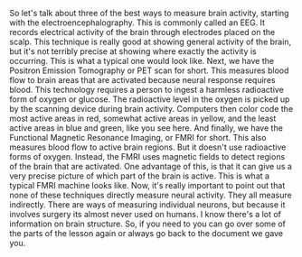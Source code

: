 So let's talk about three of the best ways to measure brain activity, starting
with the electroencephalography. This is commonly called an EEG. It records
electrical activity of the brain through electrodes placed on the scalp. This
technique is really good at showing general activity of the brain, but it's not
terribly precise at showing where exactly the activity is occurring. This is
what a typical one would look like. Next, we have the Positron Emission
Tomography or PET scan for short. This measures blood flow to brain areas that
are activated because neural response requires blood. This technology requires
a person to ingest a harmless radioactive form of oxygen or glucose. The
radioactive level in the oxygen is picked up by the scanning device during
brain activity. Computers then color code the most active areas in red,
somewhat active areas in yellow, and the least active areas in blue and green,
like you see here. And finally, we have the Functional Magnetic Resonance
Imaging, or FMRI for short. This also measures blood flow to active brain
regions. But it doesn't use radioactive forms of oxygen. Instead, the FMRI uses
magnetic fields to detect regions of the brain that are activated. One
advantage of this, is that it can give us a very precise picture of which part
of the brain is active. This is what a typical FMRI machine looks like. Now,
it's really important to point out that none of these techniques directly
measure neural activity. They all measure indirectly. There are ways of
measuring individual neurons, but because it involves surgery its almost never
used on humans. I know there's a lot of information on brain structure. So, if
you need to you can go over some of the parts of the lesson again or always go
back to the document we gave you.
